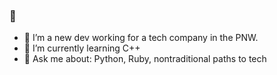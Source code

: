 ### 👋

- 🐣 I’m a new dev working for a tech company in the PNW.
- 🌱 I’m currently learning C++
- 💬 Ask me about: Python, Ruby, nontraditional paths to tech
